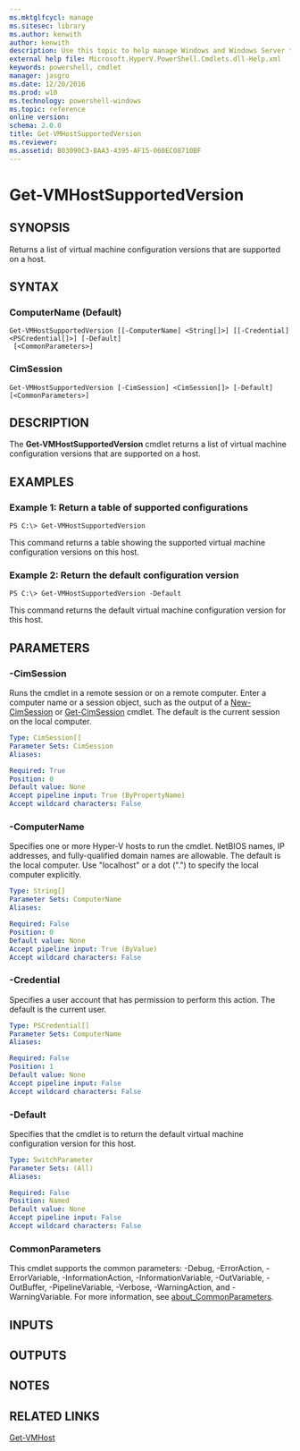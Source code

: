 ```yaml
---
ms.mktglfcycl: manage
ms.sitesec: library
ms.author: kenwith
author: kenwith
description: Use this topic to help manage Windows and Windows Server technologies with Windows PowerShell.
external help file: Microsoft.HyperV.PowerShell.Cmdlets.dll-Help.xml
keywords: powershell, cmdlet
manager: jasgro
ms.date: 12/20/2016
ms.prod: w10
ms.technology: powershell-windows
ms.topic: reference
online version: 
schema: 2.0.0
title: Get-VMHostSupportedVersion
ms.reviewer:
ms.assetid: B03090C3-BAA3-4395-AF15-060EC08710BF
---
```


# Get-VMHostSupportedVersion

## SYNOPSIS
Returns a list of virtual machine configuration versions that are supported on a host.

## SYNTAX

### ComputerName (Default)
```
Get-VMHostSupportedVersion [[-ComputerName] <String[]>] [[-Credential] <PSCredential[]>] [-Default]
 [<CommonParameters>]
```

### CimSession
```
Get-VMHostSupportedVersion [-CimSession] <CimSession[]> [-Default] [<CommonParameters>]
```

## DESCRIPTION
The **Get-VMHostSupportedVersion** cmdlet returns a list of virtual machine configuration versions that are supported on a host.

## EXAMPLES

### Example 1: Return a table of supported configurations
```
PS C:\> Get-VMHostSupportedVersion
```

This command returns a table showing the supported virtual machine configuration versions on this host.

### Example 2: Return the default configuration version
```
PS C:\> Get-VMHostSupportedVersion -Default
```

This command returns the default virtual machine configuration version for this host.

## PARAMETERS

### -CimSession
Runs the cmdlet in a remote session or on a remote computer.
Enter a computer name or a session object, such as the output of a [New-CimSession](http://go.microsoft.com/fwlink/p/?LinkId=227967) or [Get-CimSession](http://go.microsoft.com/fwlink/p/?LinkId=227966) cmdlet.
The default is the current session on the local computer.

```yaml
Type: CimSession[]
Parameter Sets: CimSession
Aliases: 

Required: True
Position: 0
Default value: None
Accept pipeline input: True (ByPropertyName)
Accept wildcard characters: False
```

### -ComputerName
Specifies one or more Hyper-V hosts to run the cmdlet.
NetBIOS names, IP addresses, and fully-qualified domain names are allowable.
The default is the local computer.
Use "localhost" or a dot (".") to specify the local computer explicitly.

```yaml
Type: String[]
Parameter Sets: ComputerName
Aliases: 

Required: False
Position: 0
Default value: None
Accept pipeline input: True (ByValue)
Accept wildcard characters: False
```

### -Credential
Specifies a user account that has permission to perform this action.
The default is the current user.

```yaml
Type: PSCredential[]
Parameter Sets: ComputerName
Aliases: 

Required: False
Position: 1
Default value: None
Accept pipeline input: False
Accept wildcard characters: False
```

### -Default
Specifies that the cmdlet is to return the default virtual machine configuration version for this host.

```yaml
Type: SwitchParameter
Parameter Sets: (All)
Aliases: 

Required: False
Position: Named
Default value: None
Accept pipeline input: False
Accept wildcard characters: False
```

### CommonParameters
This cmdlet supports the common parameters: -Debug, -ErrorAction, -ErrorVariable, -InformationAction, -InformationVariable, -OutVariable, -OutBuffer, -PipelineVariable, -Verbose, -WarningAction, and -WarningVariable. For more information, see [about_CommonParameters](http://go.microsoft.com/fwlink/?LinkID=113216).

## INPUTS

## OUTPUTS

## NOTES

## RELATED LINKS

[Get-VMHost](./Get-VMHost.md)
